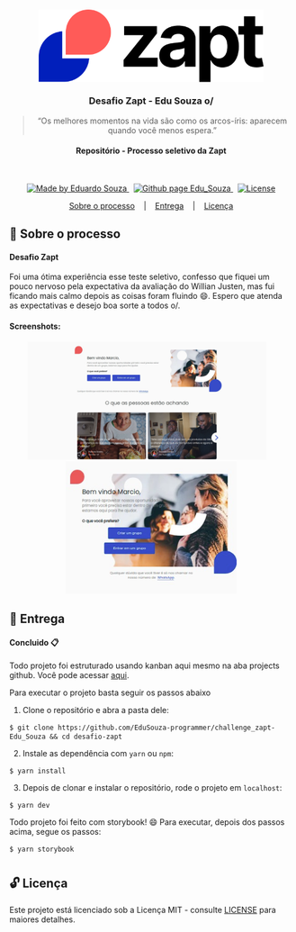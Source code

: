 <h1 align="center">
  <img align="center" alt="Imagem trybe" src="https://raw.githubusercontent.com/agraluca/desafio-zapt/main/.github/logo.png" width="400px" />
</h1>

<h3 align="center">
  Desafio Zapt - Edu Souza o/
</h3>

<blockquote align="center">“Os melhores momentos na vida são como os arcos-íris: aparecem quando você menos espera.”</blockquote>

<h4 align="center">
  Repositório - Processo seletivo da Zapt
</h4>

<br/>

<p align="center">
  <a href="https://github.com/EduSouza-programmer"    target="_blank">
    <img alt="Made by Eduardo Souza" src="https://img.shields.io/badge/made%20by-Edu%20Souza-%23F8952D">
  </a>&nbsp;
  <a href="https://edusouza-programmer.github.io/" target="_blank">
    <img alt="Github page Edu_Souza " src="https://img.shields.io/badge/Github%20page-Edu_Souza-orange">
  </a>&nbsp;
  <a href="LICENSE" >
    <img alt="License" src="https://img.shields.io/badge/license-MIT-%23F8952D">
  </a>
</p>

<p align="center">
  <a href="#rocket-Sobre-o-curso">Sobre o processo</a>&nbsp; &nbsp; |&nbsp; &nbsp; 
  <a href="#postbox-Entrega"">Entrega</a>&nbsp; &nbsp; |&nbsp; &nbsp; 
  <a href="#unlock-Licença">Licença</a>
</p>

## :rocket: Sobre o processo

#### Desafio Zapt

Foi uma ótima experiência esse teste seletivo, confesso que fiquei um pouco nervoso pela expectativa da avaliação do Willian Justen, mas fui ficando mais calmo depois as coisas foram fluindo :smile:. Espero que atenda as expectativas e desejo boa sorte a todos o/.

#### Screenshots:

<p align=center >
  <img height="210px"  src="./public/img/home_desktop.png"> &nbsp; &nbsp; 
  <img height="235px" src="./public/img/mobile.png">
</p>

## :postbox: Entrega

#### Concluido :clipboard:

Todo projeto foi estruturado usando kanban aqui mesmo na aba projects github.
Você pode acessar [aqui](https://github.com/EduSouza-programmer/challenge_zapt-Edu_Souza/projects/1).

Para executar o projeto basta seguir os passos abaixo

1. Clone o repositório e abra a pasta dele:

```shell
$ git clone https://github.com/EduSouza-programmer/challenge_zapt-Edu_Souza && cd desafio-zapt
```

2. Instale as dependência com `yarn` ou `npm`:

```shell
$ yarn install
```

3. Depois de clonar e instalar o repositório, rode o projeto em `localhost`:

```shell
$ yarn dev
```

Todo projeto foi feito com storybook! :smile: 
Para executar, depois dos passos acima, segue os passos: 

```shell
$ yarn storybook
```


# 
## :unlock: Licença

Este projeto está licenciado sob a Licença MIT - consulte [LICENSE](https://opensource.org/licenses/MIT) para maiores detalhes.
